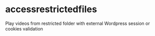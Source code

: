 # accessrestrictedfiles
Play videos from restricted folder with external Wordpress session or cookies validation
